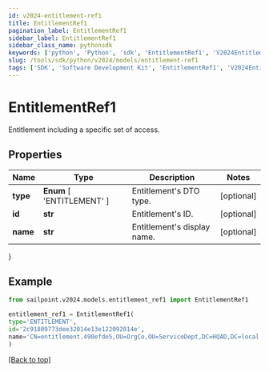 ```yaml
---
id: v2024-entitlement-ref1
title: EntitlementRef1
pagination_label: EntitlementRef1
sidebar_label: EntitlementRef1
sidebar_class_name: pythonsdk
keywords: ['python', 'Python', 'sdk', 'EntitlementRef1', 'V2024EntitlementRef1'] 
slug: /tools/sdk/python/v2024/models/entitlement-ref1
tags: ['SDK', 'Software Development Kit', 'EntitlementRef1', 'V2024EntitlementRef1']
---
```


# EntitlementRef1

Entitlement including a specific set of access.

## Properties

Name | Type | Description | Notes
------------ | ------------- | ------------- | -------------
**type** |  **Enum** [  'ENTITLEMENT' ] | Entitlement's DTO type. | [optional] 
**id** | **str** | Entitlement's ID. | [optional] 
**name** | **str** | Entitlement's display name. | [optional] 
}

## Example

```python
from sailpoint.v2024.models.entitlement_ref1 import EntitlementRef1

entitlement_ref1 = EntitlementRef1(
type='ENTITLEMENT',
id='2c91809773dee32014e13e122092014e',
name='CN=entitlement.490efde5,OU=OrgCo,OU=ServiceDept,DC=HQAD,DC=local'
)

```
[[Back to top]](#) 

